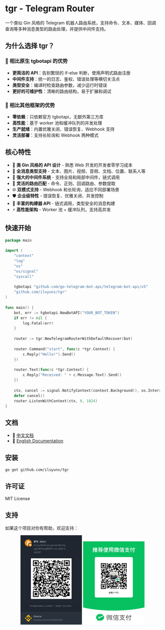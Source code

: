 # tgr - Telegram Router

一个类似 Gin 风格的 Telegram 机器人路由系统，支持命令、文本、媒体、回调查询等多种消息类型的路由处理，并提供中间件支持。

## 为什么选择 tgr？

### 🎯 相比原生 tgbotapi 的优势
- **更简洁的 API**：告别繁琐的 if-else 判断，使用声明式路由注册
- **中间件支持**：统一的日志、鉴权、错误处理等横切关注点
- **类型安全**：编译时检查路由参数，减少运行时错误
- **更好的可维护性**：清晰的路由结构，易于扩展和调试

### 🚀 相比其他框架的优势
- **零依赖**：只依赖官方 tgbotapi，无额外第三方库
- **高性能**：基于 worker 池和缓冲队列的并发处理
- **生产就绪**：内置优雅关闭、错误恢复、Webhook 支持
- **灵活部署**：支持长轮询和 Webhook 两种模式

## 核心特性

- 🚀 **类 Gin 风格的 API 设计** - 熟悉 Web 开发的开发者零学习成本
- 📱 **全消息类型支持** - 文本、图片、视频、音频、文档、位置、联系人等
- 🔄 **强大的中间件系统** - 支持全局和局部中间件，链式调用
- 🎯 **灵活的路由匹配** - 命令、正则、回调路由、参数提取
- 🌐 **双模式支持** - Webhook 和长轮询，适应不同部署场景
- 🛡️ **企业级特性** - 错误恢复、优雅关闭、并发控制
- 📝 **丰富的构建器 API** - 链式调用，类型安全的消息构建
- ⚡ **高性能架构** - Worker 池 + 缓冲队列，支持高并发

## 快速开始

```go
package main

import (
    "context"
    "log"
    "os"
    "os/signal"
    "syscall"

    tgbotapi "github.com/go-telegram-bot-api/telegram-bot-api/v5"
    "github.com/iluyuns/tgr"
)

func main() {
    bot, err := tgbotapi.NewBotAPI("YOUR_BOT_TOKEN")
    if err != nil {
        log.Fatal(err)
    }

    router := tgr.NewTelegramRouterWithDefaultRecover(bot)

    router.Command("start", func(c *tgr.Context) {
        c.Reply("Hello!").Send()
    })

    router.Text(func(c *tgr.Context) {
        c.Reply("Received: " + c.Message.Text).Send()
    })

    ctx, cancel := signal.NotifyContext(context.Background(), os.Interrupt, syscall.SIGTERM)
    defer cancel()
    router.ListenWithContext(ctx, 8, 1024)
}
```

## 文档

- 📖 [中文文档](doc.md)
- 📖 [English Documentation](doc_en.md)

## 安装

```bash
go get github.com/iluyuns/tgr
```

## 许可证

MIT License

## 支持

如果这个项目对你有帮助，欢迎支持：

<div align="center">
  <img src="docs/btc.jpeg" alt="BTC Support" width="200" />
  <img src="docs/wechat.jpg" alt="WeChat Support" width="200" />
</div>

